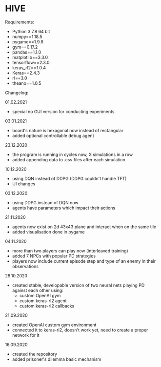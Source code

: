 # HIVE
Requirements:
- Python 3.7.8 64 bit
- numpy==1.18.5
- pygame==1.9.6
- gym==0.17.2
- pandas==1.1.0
- matplotlib==3.3.0
- tensorflow==2.3.0
- keras_rl2==1.0.4
- Keras==2.4.3
- rl==3.0
- theano==1.0.5



Changelog:

01.02.2021
- special no GUI version for conducting experiments

03.01.2021
- board's nature is hexagonal now instead of rectangular
- added optional controllable debug agent

23.12.2020
- the program is running in cycles now, X simulations in a row
- added appending data to .csv files after each simulation

10.12.2020
- using DQN instead of DDPG (DDPG couldn't handle TFT)
- UI changes

03.12.2020
- using DDPG instead of DQN now
- agents have parameters which impact their actions

21.11.2020
- agents now exist on 2d 43x43 plane and interact when on the same tile
- added visualisation done in pygame

04.11.2020
- more than two players can play now (interleaved training)
- added 7 NPCs with popular PD strategies
- players now include current episode step and type of an enemy in their observations

28.10.2020
- created stable, developable version of two neural nets playing PD against each other using:
  - custom OpenAI gym
  - custom keras-rl2 agent
  - custom keras-rl2 callbacks

21.09.2020
- created OpenAI custom gym environment
- connected it to keras-rl2, doesn't work yet, need to create a proper network for it

16.09.2020
- created the repository
- added prisoner's dilemma basic mechanism
